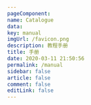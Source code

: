 ```yaml
---
pageComponent:
name: Catalogue
data:
key: manual
imgUrl: /favicon.png
description: 教程手册
title: 手册
date: 2020-03-11 21:50:56
permalink: /manual
sidebar: false
article: false
comment: false
editLink: false
---
```

